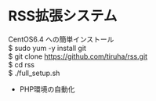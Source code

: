 # RSS拡張システム

CentOS6.4 への簡単インストール  
$ sudo yum -y install git  
$ git clone https://github.com/tiruha/rss.git  
$ cd rss  
$ ./full_setup.sh  

* PHP環境の自動化


